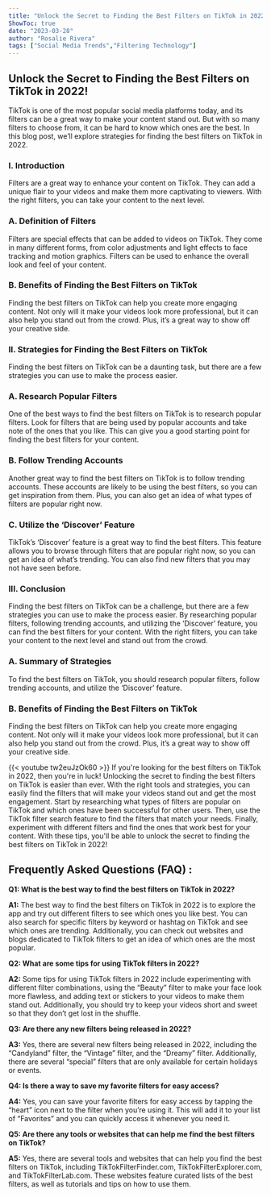 ```yaml
---
title: "Unlock the Secret to Finding the Best Filters on TikTok in 2022!"
ShowToc: true 
date: "2023-03-28"
author: "Rosalie Rivera" 
tags: ["Social Media Trends","Filtering Technology"]
---
```

## Unlock the Secret to Finding the Best Filters on TikTok in 2022! 

TikTok is one of the most popular social media platforms today, and its filters can be a great way to make your content stand out. But with so many filters to choose from, it can be hard to know which ones are the best. In this blog post, we’ll explore strategies for finding the best filters on TikTok in 2022. 

### I. Introduction 

Filters are a great way to enhance your content on TikTok. They can add a unique flair to your videos and make them more captivating to viewers. With the right filters, you can take your content to the next level. 

### A. Definition of Filters 

Filters are special effects that can be added to videos on TikTok. They come in many different forms, from color adjustments and light effects to face tracking and motion graphics. Filters can be used to enhance the overall look and feel of your content. 

### B. Benefits of Finding the Best Filters on TikTok 

Finding the best filters on TikTok can help you create more engaging content. Not only will it make your videos look more professional, but it can also help you stand out from the crowd. Plus, it’s a great way to show off your creative side. 

### II. Strategies for Finding the Best Filters on TikTok 

Finding the best filters on TikTok can be a daunting task, but there are a few strategies you can use to make the process easier. 

### A. Research Popular Filters 

One of the best ways to find the best filters on TikTok is to research popular filters. Look for filters that are being used by popular accounts and take note of the ones that you like. This can give you a good starting point for finding the best filters for your content. 

### B. Follow Trending Accounts 

Another great way to find the best filters on TikTok is to follow trending accounts. These accounts are likely to be using the best filters, so you can get inspiration from them. Plus, you can also get an idea of what types of filters are popular right now. 

### C. Utilize the ‘Discover’ Feature 

TikTok’s ‘Discover’ feature is a great way to find the best filters. This feature allows you to browse through filters that are popular right now, so you can get an idea of what’s trending. You can also find new filters that you may not have seen before. 

### III. Conclusion 

Finding the best filters on TikTok can be a challenge, but there are a few strategies you can use to make the process easier. By researching popular filters, following trending accounts, and utilizing the ‘Discover’ feature, you can find the best filters for your content. With the right filters, you can take your content to the next level and stand out from the crowd. 

### A. Summary of Strategies 

To find the best filters on TikTok, you should research popular filters, follow trending accounts, and utilize the ‘Discover’ feature. 

### B. Benefits of Finding the Best Filters on TikTok 

Finding the best filters on TikTok can help you create more engaging content. Not only will it make your videos look more professional, but it can also help you stand out from the crowd. Plus, it’s a great way to show off your creative side.

{{< youtube tw2euJzOk60 >}} 
If you're looking for the best filters on TikTok in 2022, then you're in luck! Unlocking the secret to finding the best filters on TikTok is easier than ever. With the right tools and strategies, you can easily find the filters that will make your videos stand out and get the most engagement. Start by researching what types of filters are popular on TikTok and which ones have been successful for other users. Then, use the TikTok filter search feature to find the filters that match your needs. Finally, experiment with different filters and find the ones that work best for your content. With these tips, you'll be able to unlock the secret to finding the best filters on TikTok in 2022!

## Frequently Asked Questions (FAQ) :
**Q1: What is the best way to find the best filters on TikTok in 2022?**

**A1:** The best way to find the best filters on TikTok in 2022 is to explore the app and try out different filters to see which ones you like best. You can also search for specific filters by keyword or hashtag on TikTok and see which ones are trending. Additionally, you can check out websites and blogs dedicated to TikTok filters to get an idea of which ones are the most popular. 

**Q2: What are some tips for using TikTok filters in 2022?**

**A2:** Some tips for using TikTok filters in 2022 include experimenting with different filter combinations, using the “Beauty” filter to make your face look more flawless, and adding text or stickers to your videos to make them stand out. Additionally, you should try to keep your videos short and sweet so that they don’t get lost in the shuffle. 

**Q3: Are there any new filters being released in 2022?**

**A3:** Yes, there are several new filters being released in 2022, including the “Candyland” filter, the “Vintage” filter, and the “Dreamy” filter. Additionally, there are several “special” filters that are only available for certain holidays or events. 

**Q4: Is there a way to save my favorite filters for easy access?**

**A4:** Yes, you can save your favorite filters for easy access by tapping the “heart” icon next to the filter when you’re using it. This will add it to your list of “Favorites” and you can quickly access it whenever you need it. 

**Q5: Are there any tools or websites that can help me find the best filters on TikTok?**

**A5:** Yes, there are several tools and websites that can help you find the best filters on TikTok, including TikTokFilterFinder.com, TikTokFilterExplorer.com, and TikTokFilterLab.com. These websites feature curated lists of the best filters, as well as tutorials and tips on how to use them.


